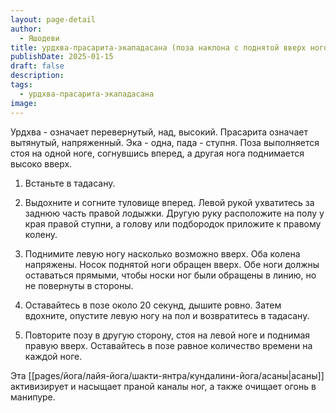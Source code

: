 ```yaml
---
layout: page-detail
author:
  - Яшодеви
title: урдхва-прасарита-экападасана (поза наклона с поднятой вверх ногой)
publishDate: 2025-01-15
draft: false
description: 
tags:
  - урдхва-прасарита-экападасана
image:
---
```

Урдхва - означает перевернутый, над, высокий. Прасарита означает вытянутый, напряженный. Эка - одна, пада - ступня. Поза выполняется стоя на одной ноге, согнувшись вперед, а другая нога поднимается высоко вверх. 

1. Встаньте в тадасану. 

2. Выдохните и согните туловище вперед. Левой рукой ухватитесь за заднюю часть правой лодыжки. Другую руку расположите на полу у края правой ступни, а голову или подбородок приложите к правому колену. 

3. Поднимите левую ногу насколько возможно вверх. Оба колена напряжены. Носок поднятой ноги обращен вверх. Обе ноги должны оставаться прямыми, чтобы носки ног были обращены в линию, но не повернуты в стороны. 

4. Оставайтесь в позе около 20 секунд, дышите ровно. Затем вдохните, опустите левую ногу на пол и возвратитесь в тадасану. 

5. Повторите позу в другую сторону, стоя на левой ноге и поднимая правую вверх. Оставайтесь в позе равное количество времени на каждой ноге. 

Эта [[pages/йога/лайя-йога/шакти-янтра/кундалини-йога/асаны|асаны]] активизирует и насыщает праной каналы ног, а также очищает огонь в манипуре.